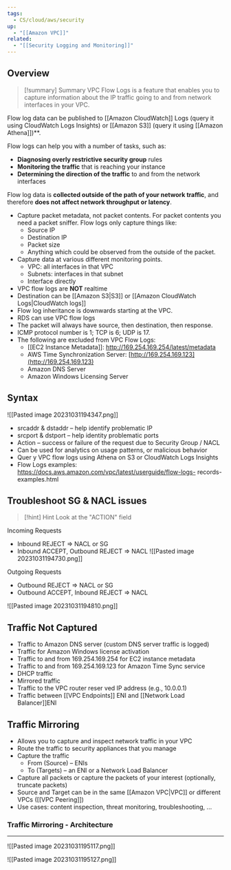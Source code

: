 ```yaml
---
tags:
  - CS/cloud/aws/security
up:
  - "[[Amazon VPC]]"
related:
  - "[[Security Logging and Monitoring]]"
---
```

## Overview

>[!summary] Summary
> VPC Flow Logs is a feature that enables you to capture information about the IP traffic going to and from network interfaces in your VPC.

Flow log data can be published to [[Amazon CloudWatch]] Logs (query it using CloudWatch Logs Insights) or [[Amazon S3]] (query it using [[Amazon Athena]])**.

Flow logs can help you with a number of tasks, such as:
- **Diagnosing overly restrictive security group** rules
- **Monitoring the traffic** that is reaching your instance
- **Determining the direction of the traffic** to and from the network interfaces

Flow log data is **collected outside of the path of your network traffic**, and therefore **does not affect network throughput or latency**.

-   Capture packet metadata, not packet contents. For packet contents you need a packet sniffer. Flow logs only capture things like:
    -   Source IP
    -   Destination IP
    -   Packet size
    -   Anything which could be observed from the outside of the packet.
-   Capture data at various different monitoring points.
    -   VPC: all interfaces in that VPC
    -   Subnets: interfaces in that subnet
    -   Interface directly
-   VPC flow logs are **NOT** realtime
-   Destination can be [[Amazon S3|S3]] or [[Amazon CloudWatch Logs|CloudWatch logs]]
-   Flow log inheritance is downwards starting at the VPC.
-   RDS can use VPC flow logs
-   The packet will always have source, then destination, then response.
-   ICMP protocol number is 1; TCP is 6; UDP is 17.
-   The following are excluded from VPC Flow Logs:
    -   [[EC2 Instance Metadata]]: http://169.254.169.254/latest/metadata
    -   AWS Time Synchronization Server: [http://169.254.169.123](http://169.254.169.123)
    -   Amazon DNS Server
    -   Amazon Windows Licensing Server

## Syntax

![[Pasted image 20231031194347.png]]

- srcaddr & dstaddr – help identify problematic IP
- srcport & dstport – help identity problematic ports
- Action – success or failure of the request due to Security Group / NACL
- Can be used for analytics on usage patterns, or malicious behavior
- Quer y VPC flow logs using Athena on S3 or CloudWatch Logs Insights
- Flow Logs examples: https://docs.aws.amazon.com/vpc/latest/userguide/flow-logs- records-examples.html

## Troubleshoot SG & NACL issues

> [!hint] Hint
> Look at the "ACTION" field

Incoming Requests

- Inbound REJECT => NACL or SG
- Inbound ACCEPT, Outbound REJECT => NACL
![[Pasted image 20231031194730.png]]

Outgoing Requests

- Outbound REJECT => NACL or SG
- Outbound ACCEPT, Inbound REJECT => NACL

![[Pasted image 20231031194810.png]]
## Traffic Not Captured

- Traffic to Amazon DNS server (custom DNS server traffic is logged)
- Traffic for Amazon Windows license activation
- Traffic to and from 169.254.169.254 for EC2 instance metadata
- Traffic to and from 169.254.169.123 for Amazon Time Sync service
- DHCP traffic
- Mirrored traffic
- Traffic to the VPC router reser ved IP address (e.g., 10.0.0.1)
- Traffic between [[VPC Endpoints]] ENI and [[Network Load Balancer]]ENI 

## Traffic Mirroring

- Allows you to capture and inspect network traffic in your VPC
- Route the traffic to security appliances that you manage
- Capture the traffic
	- From (Source) – ENIs
	- To (Targets) – an ENI or a Network Load Balancer
- Capture all packets or capture the packets of your interest (optionally, truncate packets)
- Source and Target can be in the same [[Amazon VPC|VPC]] or different VPCs ([[VPC Peering]])
- Use cases: content inspection, threat monitoring, troubleshooting, ...

### Traffic Mirroring - Architecture
___
![[Pasted image 20231031195117.png]]

![[Pasted image 20231031195127.png]]
